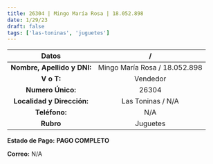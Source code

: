 ```yaml
---
title: 26304 | Mingo María Rosa | 18.052.898
date: 1/29/23
draft: false
tags: ['las-toninas', 'juguetes']
---
```


|          **Datos**          |               /               |
|:---------------------------:|:-----------------------------:|
| **Nombre, Apellido y DNI:** | Mingo María Rosa / 18.052.898 |
|          **V o T:**         |            Vendedor           |
|      **Numero Único:**      |             26304             |
|  **Localidad y Dirección:** |       Las Toninas / N/A       |
|        **Teléfono:**        |              N/A              |
|          **Rubro**          |            Juguetes           |

**Estado de Pago:** **PAGO COMPLETO**

**Correo:** N/A
